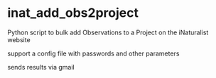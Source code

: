# inat_add_obs2project
Python script to bulk add Observations to a Project on the iNaturalist website

support a config file with passwords and other parameters

sends results via gmail
